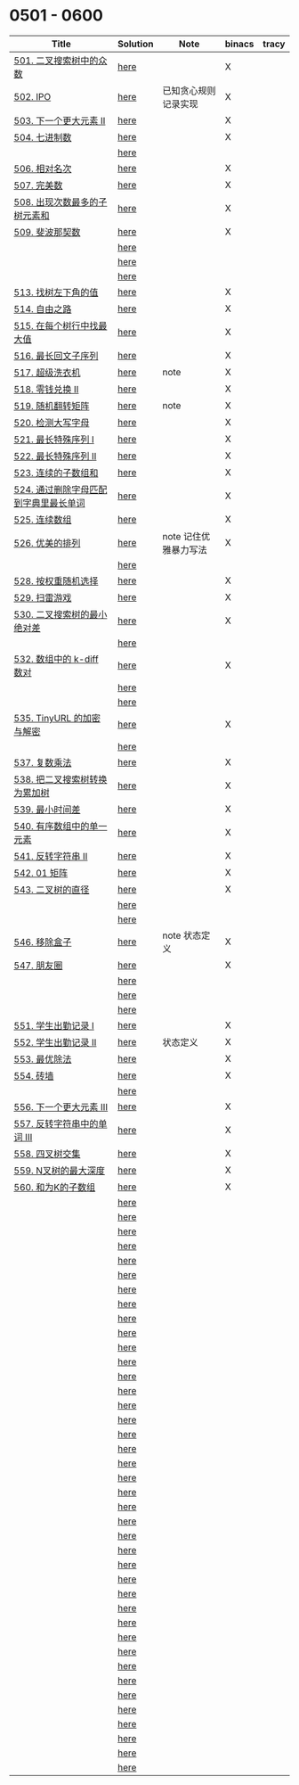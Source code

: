 # 0501 - 0600



| Title                                                        | Solution                 | Note                     | binacs | tracy |
| ------------------------------------------------------------ | ------------------------ | ------------------------ | ------ | ----- |
| [501. 二叉搜索树中的众数](https://leetcode-cn.com/problems/find-mode-in-binary-search-tree/) | [here](./0501/README.md) |                          | X      |       |
| [502. IPO](https://leetcode-cn.com/problems/ipo/)            | [here](./0502/README.md) | 已知贪心规则<br>记录实现 | X      |       |
| [503. 下一个更大元素 II](https://leetcode-cn.com/problems/next-greater-element-ii/) | [here](./0503/README.md) |                          | X      |       |
| [504. 七进制数](https://leetcode-cn.com/problems/base-7/)    | [here](./0504/README.md) |                          | X      |       |
|                                                              | [here](./0505/README.md) |                          |        |       |
| [506. 相对名次](https://leetcode-cn.com/problems/relative-ranks/) | [here](./0506/README.md) |                          | X      |       |
| [507. 完美数](https://leetcode-cn.com/problems/perfect-number/) | [here](./0507/README.md) |                          | X      |       |
| [508. 出现次数最多的子树元素和](https://leetcode-cn.com/problems/most-frequent-subtree-sum/) | [here](./0508/README.md) |                          | X      |       |
| [509. 斐波那契数](https://leetcode-cn.com/problems/fibonacci-number/) | [here](./0509/README.md) |                          | X      |       |
|                                                              | [here](./0510/README.md) |                          |        |       |
|                                                              | [here](./0511/README.md) |                          |        |       |
|                                                              | [here](./0512/README.md) |                          |        |       |
| [513. 找树左下角的值](https://leetcode-cn.com/problems/find-bottom-left-tree-value/) | [here](./0513/README.md) |                          | X      |       |
| [514. 自由之路](https://leetcode-cn.com/problems/freedom-trail/) | [here](./0514/README.md) |                          | X      |       |
| [515. 在每个树行中找最大值](https://leetcode-cn.com/problems/find-largest-value-in-each-tree-row/) | [here](./0515/README.md) |                          | X      |       |
| [516. 最长回文子序列](https://leetcode-cn.com/problems/longest-palindromic-subsequence/) | [here](./0516/README.md) |                          | X      |       |
| [517. 超级洗衣机](https://leetcode-cn.com/problems/super-washing-machines/) | [here](./0517/README.md) | note                     | X      |       |
| [518. 零钱兑换 II](https://leetcode-cn.com/problems/coin-change-2/) | [here](./0518/README.md) |                          | X      |       |
| [519. 随机翻转矩阵](https://leetcode-cn.com/problems/random-flip-matrix/) | [here](./0519/README.md) | note                     | X      |       |
| [520. 检测大写字母](https://leetcode-cn.com/problems/detect-capital/) | [here](./0520/README.md) |                          | X      |       |
| [521. 最长特殊序列 Ⅰ](https://leetcode-cn.com/problems/longest-uncommon-subsequence-i/) | [here](./0521/README.md) |                          | X      |       |
| [522. 最长特殊序列 II](https://leetcode-cn.com/problems/longest-uncommon-subsequence-ii/) | [here](./0522/README.md) |                          | X      |       |
| [523. 连续的子数组和](https://leetcode-cn.com/problems/continuous-subarray-sum/) | [here](./0523/README.md) |                          | X      |       |
| [524. 通过删除字母匹配到字典里最长单词](https://leetcode-cn.com/problems/longest-word-in-dictionary-through-deleting/) | [here](./0524/README.md) |                          | X      |       |
| [525. 连续数组](https://leetcode-cn.com/problems/contiguous-array/) | [here](./0525/README.md) |                          | X      |       |
| [526. 优美的排列](https://leetcode-cn.com/problems/beautiful-arrangement/) | [here](./0526/README.md) | note 记住优雅暴力写法    | X      |       |
|                                                              | [here](./0527/README.md) |                          |        |       |
| [528. 按权重随机选择](https://leetcode-cn.com/problems/random-pick-with-weight/) | [here](./0528/README.md) |                          | X      |       |
| [529. 扫雷游戏](https://leetcode-cn.com/problems/minesweeper/) | [here](./0529/README.md) |                          | X      |       |
| [530. 二叉搜索树的最小绝对差](https://leetcode-cn.com/problems/minimum-absolute-difference-in-bst/) | [here](./0530/README.md) |                          | X      |       |
|                                                              | [here](./0531/README.md) |                          |        |       |
| [532. 数组中的 k-diff 数对](https://leetcode-cn.com/problems/k-diff-pairs-in-an-array/) | [here](./0532/README.md) |                          | X      |       |
|                                                              | [here](./0533/README.md) |                          |        |       |
|                                                              | [here](./0534/README.md) |                          |        |       |
| [535. TinyURL 的加密与解密](https://leetcode-cn.com/problems/encode-and-decode-tinyurl/) | [here](./0535/README.md) |                          | X      |       |
|                                                              | [here](./0536/README.md) |                          |        |       |
| [537. 复数乘法](https://leetcode-cn.com/problems/complex-number-multiplication/) | [here](./0537/README.md) |                          | X      |       |
| [538. 把二叉搜索树转换为累加树](https://leetcode-cn.com/problems/convert-bst-to-greater-tree/) | [here](./0538/README.md) |                          | X      |       |
| [539. 最小时间差](https://leetcode-cn.com/problems/minimum-time-difference/) | [here](./0539/README.md) |                          | X      |       |
| [540. 有序数组中的单一元素](https://leetcode-cn.com/problems/single-element-in-a-sorted-array/) | [here](./0540/README.md) |                          | X      |       |
| [541. 反转字符串 II](https://leetcode-cn.com/problems/reverse-string-ii/) | [here](./0541/README.md) |                          | X      |       |
| [542. 01 矩阵](https://leetcode-cn.com/problems/01-matrix/)  | [here](./0542/README.md) |                          | X      |       |
| [543. 二叉树的直径](https://leetcode-cn.com/problems/diameter-of-binary-tree/) | [here](./0543/README.md) |                          | X      |       |
|                                                              | [here](./0544/README.md) |                          |        |       |
|                                                              | [here](./0545/README.md) |                          |        |       |
| [546. 移除盒子](https://leetcode-cn.com/problems/remove-boxes/) | [here](./0546/README.md) | note 状态定义            | X      |       |
| [547. 朋友圈](https://leetcode-cn.com/problems/friend-circles/) | [here](./0547/README.md) |                          | X      |       |
|                                                              | [here](./0548/README.md) |                          |        |       |
|                                                              | [here](./0549/README.md) |                          |        |       |
|                                                              | [here](./0550/README.md) |                          |        |       |
| [551. 学生出勤记录 I](https://leetcode-cn.com/problems/student-attendance-record-i/) | [here](./0551/README.md) |                          | X      |       |
| [552. 学生出勤记录 II](https://leetcode-cn.com/problems/student-attendance-record-ii/) | [here](./0552/README.md) | 状态定义                 | X      |       |
| [553. 最优除法](https://leetcode-cn.com/problems/optimal-division/) | [here](./0553/README.md) |                          | X      |       |
| [554. 砖墙](https://leetcode-cn.com/problems/brick-wall/)    | [here](./0554/README.md) |                          | X      |       |
|                                                              | [here](./0555/README.md) |                          |        |       |
| [556. 下一个更大元素 III](https://leetcode-cn.com/problems/next-greater-element-iii/) | [here](./0556/README.md) |                          | X      |       |
| [557. 反转字符串中的单词 III](https://leetcode-cn.com/problems/reverse-words-in-a-string-iii/) | [here](./0557/README.md) |                          | X      |       |
| [558. 四叉树交集](https://leetcode-cn.com/problems/logical-or-of-two-binary-grids-represented-as-quad-trees/) | [here](./0558/README.md) |                          | X      |       |
| [559. N叉树的最大深度](https://leetcode-cn.com/problems/maximum-depth-of-n-ary-tree/) | [here](./0559/README.md) |                          | X      |       |
| [560. 和为K的子数组](https://leetcode-cn.com/problems/subarray-sum-equals-k/) | [here](./0560/README.md) |                          | X      |       |
|                                                              | [here](./0561/README.md) |                          |        |       |
|                                                              | [here](./0562/README.md) |                          |        |       |
|                                                              | [here](./0563/README.md) |                          |        |       |
|                                                              | [here](./0564/README.md) |                          |        |       |
|                                                              | [here](./0565/README.md) |                          |        |       |
|                                                              | [here](./0566/README.md) |                          |        |       |
|                                                              | [here](./0567/README.md) |                          |        |       |
|                                                              | [here](./0568/README.md) |                          |        |       |
|                                                              | [here](./0569/README.md) |                          |        |       |
|                                                              | [here](./0570/README.md) |                          |        |       |
|                                                              | [here](./0571/README.md) |                          |        |       |
|                                                              | [here](./0572/README.md) |                          |        |       |
|                                                              | [here](./0573/README.md) |                          |        |       |
|                                                              | [here](./0574/README.md) |                          |        |       |
|                                                              | [here](./0575/README.md) |                          |        |       |
|                                                              | [here](./0576/README.md) |                          |        |       |
|                                                              | [here](./0577/README.md) |                          |        |       |
|                                                              | [here](./0578/README.md) |                          |        |       |
|                                                              | [here](./0579/README.md) |                          |        |       |
|                                                              | [here](./0580/README.md) |                          |        |       |
|                                                              | [here](./0581/README.md) |                          |        |       |
|                                                              | [here](./0582/README.md) |                          |        |       |
|                                                              | [here](./0583/README.md) |                          |        |       |
|                                                              | [here](./0584/README.md) |                          |        |       |
|                                                              | [here](./0585/README.md) |                          |        |       |
|                                                              | [here](./0586/README.md) |                          |        |       |
|                                                              | [here](./0587/README.md) |                          |        |       |
|                                                              | [here](./0588/README.md) |                          |        |       |
|                                                              | [here](./0589/README.md) |                          |        |       |
|                                                              | [here](./0590/README.md) |                          |        |       |
|                                                              | [here](./0591/README.md) |                          |        |       |
|                                                              | [here](./0592/README.md) |                          |        |       |
|                                                              | [here](./0593/README.md) |                          |        |       |
|                                                              | [here](./0594/README.md) |                          |        |       |
|                                                              | [here](./0595/README.md) |                          |        |       |
|                                                              | [here](./0596/README.md) |                          |        |       |
|                                                              | [here](./0597/README.md) |                          |        |       |
|                                                              | [here](./0598/README.md) |                          |        |       |
|                                                              | [here](./0599/README.md) |                          |        |       |
|                                                              | [here](./0600/README.md) |                          |        |       |

